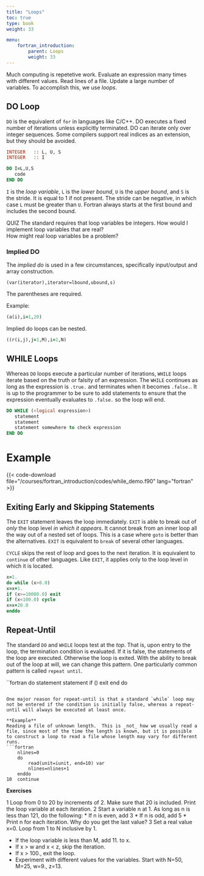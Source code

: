 ```yaml
---
title: "Loops"
toc: true
type: book
weight: 33

menu:
    fortran_introduction:
        parent: Loops
        weight: 33
---
```


Much computing is repetetive work.  Evaluate an expression many times with different values.  Read lines of a file.  Update a large number of variables.  To accomplish this, we use _loops_.

## DO Loop

`DO` is the equivalent of `for` in languages like C/C++.
DO executes a fixed number of iterations unless explicitly terminated.
DO can iterate only over integer sequences.  Some compilers support real indices as an extension, but they should be avoided.
```fortran
INTEGER   :: L, U, S
INTEGER   :: I

DO I=L,U,S
   code
END DO
```
`I` is the _loop variable_,
`L` is the _lower bound_,
`U` is the _upper bound_, and
`S` is the stride.  It is equal to 1 if not present.
The stride can be negative, in which case `L` must be greater than `U`.
Fortran always starts at the first bound and includes the second bound.

QUIZ
The standard requires that loop variables be integers.  How would I implement loop variables that are real?
<br>
How might real loop variables be a problem?

### Implied DO

The _implied do_ is used in a few circumstances, specifically input/output and array construction.
```
(var(iterator),iterator=lbound,ubound,s)
```
The parentheses are required.

Example:
```fortran
(a(i),i=1,20)
```
Implied do loops can be nested.
```fortran
((r(i,j),j=1,M),i=1,N)
```

## WHILE Loops

Whereas `DO` loops execute a particular number of iterations, `WHILE` loops iterate based on the truth or falsity of an expression.  The `WHILE` continues as long as the expression is `.true.` and terminates when it becomes `.false.`. It is up to the programmer to be sure to add statements to ensure that the expression eventually evaluates to `.false.` so the loop will end.
```fortran
DO WHILE (<logical expression>)
   statement
   statement
   statement somewhere to check expression
END DO
```

# Example
{{< code-download file="/courses/fortran_introduction/codes/while_demo.f90" lang="fortran" >}}

## Exiting Early and Skipping Statements

The `EXIT` statement leaves the loop immediately.
`EXIT` is able to break out of _only_ the loop level _in which it appears_.  It cannot break from an inner loop all the way out of a nested set of loops.  This is a case where `goto` is better than the alternatives. `EXIT` is equivalent to
`break` of several other languages.

`CYCLE` skips the rest of loop and goes to the next iteration.  It is equivalent to `continue` of other languages.  Like `EXIT`, it applies only to the loop level in which it is located.

```fortran
x=1.
do while (x>0.0)
x=x+1.
if (x>=10000.0) exit
if (x<100.0) cycle
x=x+20.0
enddo
```

## Repeat-Until

The standard `DO` and `WHILE` loops test at the _top_.  That is, upon entry to the loop, the termination condition is evaluated.  If it is false, the statements of the loop are executed.  Otherwise the loop is exited.
With the ability to break out of the loop at will, we can change this pattern.
One particularly common pattern is called `repeat until`.

``fortran
do
   statement
   statement
   if (<logical expression>) exit
end do
```

One major reason for repeat-until is that a standard `while` loop may not be entered if the condition is initially false, whereas a repeat-until will always be executed at least once.

**Example**
Reading a file of unknown length.  This is _not_ how we usually read a file, since most of the time the length is known, but it is possible to construct a loop to read a file whose length may vary for different runs.
```fortran
    nlines=0
    do
        read(unit=iunit, end=10) var
        nlines=nlines+1
    enddo
10  continue
```

**Exercises**

1 Loop from 0 to 20 by increments of 2.  Make sure that 20 is included.  Print the loop variable at each iteration.
2 Start a variable n at 1.  As long as n is less than 121, do the following:
    * If n is even, add 3
    * If n is odd, add 5
    * Print n for each iteration.  Why do you get the last value?
3 Set a real value x=0. Loop from 1 to N inclusive by 1.
  * If the loop variable is less than M, add 11. to x.
  * If x > w and x < z, skip the iteration.
  * If x > 100., exit the loop.
  * Experiment with different values for the variables.  Start with N=50, M=25, w=9., z=13.


